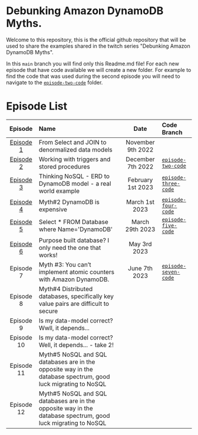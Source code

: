 <!-- /*
 * Copyright Amazon.com, Inc. or its affiliates. All Rights Reserved.
 * SPDX-License-Identifier: MIT-0
 *
 * Permission is hereby granted, free of charge, to any person obtaining a copy of this
 * software and associated documentation files (the "Software"), to deal in the Software
 * without restriction, including without limitation the rights to use, copy, modify,
 * merge, publish, distribute, sublicense, and/or sell copies of the Software, and to
 * permit persons to whom the Software is furnished to do so.
 *
 * THE SOFTWARE IS PROVIDED "AS IS", WITHOUT WARRANTY OF ANY KIND, EXPRESS OR IMPLIED,
 * INCLUDING BUT NOT LIMITED TO THE WARRANTIES OF MERCHANTABILITY, FITNESS FOR A
 * PARTICULAR PURPOSE AND NONINFRINGEMENT. IN NO EVENT SHALL THE AUTHORS OR COPYRIGHT
 * HOLDERS BE LIABLE FOR ANY CLAIM, DAMAGES OR OTHER LIABILITY, WHETHER IN AN ACTION
 * OF CONTRACT, TORT OR OTHERWISE, ARISING FROM, OUT OF OR IN CONNECTION WITH THE
 * SOFTWARE OR THE USE OR OTHER DEALINGS IN THE SOFTWARE.
 */ -->

# Debunking Amazon DynamoDB Myths.

Welcome to this repository, this is the official github repository that will be used to share the examples shared in the twitch series "Debunking Amazon DynamoDB Myths".

In this `main` branch you will find only this Readme.md file! For each new episode that have code available we will create a new folder. For example to find the code that was used during the second episode you will need to navigate to the [`episode-two-code`](https://github.com/aws-samples/dynamodb-debunking-myths/tree/main/episode-two) folder.

# Episode List

|                       Episode                        | Name                                                                                                          |       Date        | Code Branch                                                                                                  |
| :--------------------------------------------------: | :------------------------------------------------------------------------------------------------------------ | :---------------: | :----------------------------------------------------------------------------------------------------------- |
| [Episode 1](https://www.twitch.tv/videos/1648201291) | From Select and JOIN to denormalized data models                                                              | November 9th 2022 |                                                                                                              |
| [Episode 2](https://www.twitch.tv/videos/1673071524) | Working with triggers and stored procedures                                                                   | December 7th 2022 | [`episode-two-code`](https://github.com/aws-samples/dynamodb-debunking-myths/tree/main/episode-two)          |
| [Episode 3](https://www.twitch.tv/videos/1725212180) | Thinking NoSQL - ERD to DynamoDB model - a real world example                                                 | February 1st 2023 | [`episode-three-code`](https://github.com/aws-samples/dynamodb-debunking-myths/tree/main/episode-three-code) |
| [Episode 4](https://www.twitch.tv/videos/1757375715) | Myth#2 DynamoDB is expensive                                                                                  |  March 1st 2023   | [`episode-four-code`](https://github.com/aws-samples/dynamodb-reports-denormalization-sample)                |
| [Episode 5](https://www.twitch.tv/videos/1779067165) | Select \* FROM Database where Name='DynamoDB'                                                                 |  March 29th 2023  | [`episode-five-code`](https://github.com/aws-samples/dynamodb-debunking-myths/tree/main/episode-five-code)   |
| [Episode 6](https://www.twitch.tv/videos/1810523556) | Purpose built database? I only need the one that works!                                                       |   May 3rd 2023    |                                                                                                              |
|                      Episode 7                       | Myth #3: You can’t implement atomic counters with Amazon DynamoDB.                                            |   June 7th 2023   | [`episode-seven-code`](https://github.com/aws-samples/dynamodb-debunking-myths/tree/main/episode-seven-code) |
|                      Episode 8                       | Myth#4 Distributed databases, specifically key value pairs are difficult to secure                            |                   |                                                                                                              |
|                      Episode 9                       | Is my data-model correct? Wwll, it depends...                                                                 |                   |                                                                                                              |
|                      Episode 10                      | Is my data-model correct? Well, it depends... - take 2!                                                       |                   |                                                                                                              |
|                      Episode 11                      | Myth#5 NoSQL and SQL databases are in the opposite way in the database spectrum, good luck migrating to NoSQL |                   |                                                                                                              |
|                      Episode 12                      | Myth#5 NoSQL and SQL databases are in the opposite way in the database spectrum, good luck migrating to NoSQL |                   |                                                                                                              |
